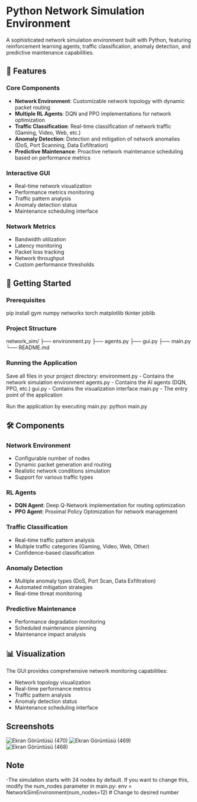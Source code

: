 # Python Network Simulation Environment

A sophisticated network simulation environment built with Python, featuring reinforcement learning agents, traffic classification, anomaly detection, and predictive maintenance capabilities.

## 🌟 Features

### Core Components
- **Network Environment**: Customizable network topology with dynamic packet routing
- **Multiple RL Agents**: DQN and PPO implementations for network optimization
- **Traffic Classification**: Real-time classification of network traffic (Gaming, Video, Web, etc.)
- **Anomaly Detection**: Detection and mitigation of network anomalies (DoS, Port Scanning, Data Exfiltration)
- **Predictive Maintenance**: Proactive network maintenance scheduling based on performance metrics

### Interactive GUI
- Real-time network visualization
- Performance metrics monitoring
- Traffic pattern analysis
- Anomaly detection status
- Maintenance scheduling interface

### Network Metrics
- Bandwidth utilization
- Latency monitoring
- Packet loss tracking
- Network throughput
- Custom performance thresholds

## 🚀 Getting Started

### Prerequisites

pip install gym numpy networkx torch matplotlib tkinter joblib


### Project Structure

network_sim/
├── environment.py
├── agents.py
├── gui.py
├── main.py
└── README.md

### Running the Application
Save all files in your project directory:
environment.py - Contains the network simulation environment
agents.py - Contains the AI agents (DQN, PPO, etc.)
gui.py - Contains the visualization interface
main.py - The entry point of the application

Run the application by executing main.py:
python main.py


## 🛠️ Components

### Network Environment
- Configurable number of nodes
- Dynamic packet generation and routing
- Realistic network conditions simulation
- Support for various traffic types

### RL Agents
- **DQN Agent**: Deep Q-Network implementation for routing optimization
- **PPO Agent**: Proximal Policy Optimization for network management

### Traffic Classification
- Real-time traffic pattern analysis
- Multiple traffic categories (Gaming, Video, Web, Other)
- Confidence-based classification

### Anomaly Detection
- Multiple anomaly types (DoS, Port Scan, Data Exfiltration)
- Automated mitigation strategies
- Real-time threat monitoring

### Predictive Maintenance
- Performance degradation monitoring
- Scheduled maintenance planning
- Maintenance impact analysis

## 📊 Visualization

The GUI provides comprehensive network monitoring capabilities:
- Network topology visualization
- Real-time performance metrics
- Traffic pattern analysis
- Anomaly detection status
- Maintenance scheduling interface

## Screenshots

![Ekran Görüntüsü (470)](https://github.com/user-attachments/assets/7a876f3e-8198-4738-930e-537fbf68bba4)
![Ekran Görüntüsü (469)](https://github.com/user-attachments/assets/7f45c7ff-a599-4188-ac84-9916eeca62e3)
![Ekran Görüntüsü (468)](https://github.com/user-attachments/assets/7ba4cc31-6f0d-4636-8e5e-bff91bb265bd)

  
## Note
-The simulation starts with 24 nodes by default. If you want to change this, modify the num_nodes parameter in main.py:
env = NetworkSimEnvironment(num_nodes=12)  # Change to desired number

